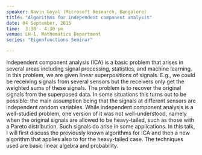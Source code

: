 ```yaml
---
speaker: Navin Goyal (Microsoft Research, Bangalore)
title: "Algorithms for independent component analysis"
date: 04 September, 2015
time:  3:30 - 4:30 pm
venue: LH-1, Mathematics Department
series: "Eigenfunctions Seminar"

---
```


Independent component analysis (ICA) is a basic problem that 
arises in several areas including signal processing, statistics, and 
machine learning. In this problem, we are given linear superpositions of 
signals. E.g., we could be receiving signals from several sensors but the 
receivers only get the weighted sums of these signals. The problem is to 
recover the original signals from the superposed data. In some situations 
this turns out to be possible: the main assumption being that the signals 
at different sensors are independent random variables. While independent 
component analysis is a well-studied problem, one version of it was not 
well-understood, namely when the original signals are allowed to be 
heavy-tailed, such as those with a Pareto distribution. Such signals do 
arise in some applications. In this talk, I will first discuss the 
previously known algorithms for ICA and then a new algorithm that applies 
also to for the heavy-tailed case. The techniques used are basic linear 
algebra and probability.
